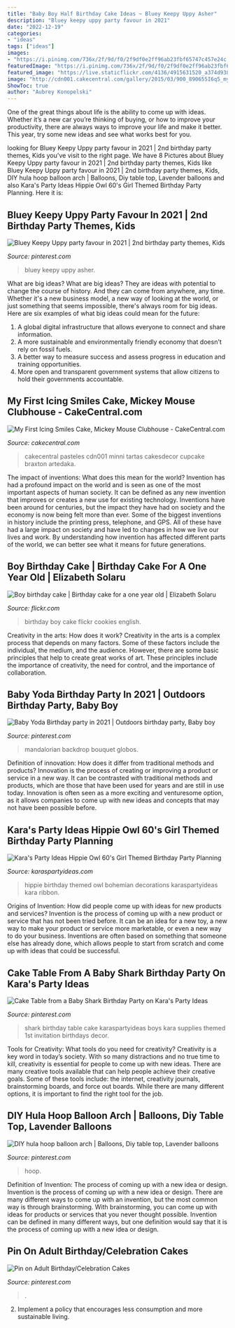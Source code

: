 ```yaml
---
title: "Baby Boy Half Birthday Cake Ideas ~ Bluey Keepy Uppy Asher"
description: "Bluey keepy uppy party favour in 2021"
date: "2022-12-19"
categories:
- "ideas"
tags: ["ideas"]
images:
- "https://i.pinimg.com/736x/2f/9d/f0/2f9df0e2ff96ab23fbf65747c457e24c.jpg"
featuredImage: "https://i.pinimg.com/736x/2f/9d/f0/2f9df0e2ff96ab23fbf65747c457e24c.jpg"
featured_image: "https://live.staticflickr.com/4136/4915631520_a374d9386e_b.jpg"
image: "http://cdn001.cakecentral.com/gallery/2015/03/900_890655I6q5_my-first-icing-smiles-cake-mickey-mouse-clubhouse.jpg"
ShowToc: true
author: "Aubrey Konopelski"
---
```



One of the great things about life is the ability to come up with ideas. Whether it’s a new car you’re thinking of buying, or how to improve your productivity, there are always ways to improve your life and make it better. This year, try some new ideas and see what works best for you.

	

		
looking for Bluey Keepy Uppy party favour in 2021 | 2nd birthday party themes, Kids you've visit to the right page. We have 8 Pictures about Bluey Keepy Uppy party favour in 2021 | 2nd birthday party themes, Kids like Bluey Keepy Uppy party favour in 2021 | 2nd birthday party themes, Kids, DIY hula hoop balloon arch | Balloons, Diy table top, Lavender balloons and also Kara&#039;s Party Ideas Hippie Owl 60&#039;s Girl Themed Birthday Party Planning. Here it is:
		
    
## Bluey Keepy Uppy Party Favour In 2021 | 2nd Birthday Party Themes, Kids

<img loading=lazy src="https://i.pinimg.com/736x/16/49/0f/16490f8dba32c999eae6f52db8bf7cc9.jpg" onerror="this.onerror=null;this.src='https://tse2.mm.bing.net/th?id=OIP.TYYvPHMtxt2GOZzQPU6EWQHaJ3&amp;pid=15.1';" alt="Bluey Keepy Uppy party favour in 2021 | 2nd birthday party themes, Kids">

_Source: pinterest.com_

>bluey keepy uppy asher. 

	

What are big ideas?
What are big ideas? They are ideas with potential to change the course of history. And they can come from anywhere, any time. Whether it's a new business model, a new way of looking at the world, or just something that seems impossible, there's always room for big ideas. Here are six examples of what big ideas could mean for the future:
1. A global digital infrastructure that allows everyone to connect and share information.
2. A more sustainable and environmentally friendly economy that doesn't rely on fossil fuels.
3. A better way to measure success and assess progress in education and training opportunities.
4. More open and transparent government systems that allow citizens to hold their governments accountable.

    
## My First Icing Smiles Cake, Mickey Mouse Clubhouse - CakeCentral.com

<img loading=lazy src="http://cdn001.cakecentral.com/gallery/2015/03/900_890655I6q5_my-first-icing-smiles-cake-mickey-mouse-clubhouse.jpg" onerror="this.onerror=null;this.src='https://tse4.mm.bing.net/th?id=OIP._r5I8Pj3U_Xw3zQE-A84PAHaJ4&amp;pid=15.1';" alt="My First Icing Smiles Cake, Mickey Mouse Clubhouse - CakeCentral.com">

_Source: cakecentral.com_

>cakecentral pasteles cdn001 minni tartas cakesdecor cupcake braxton artedaka. 

	

The impact of inventions: What does this mean for the world?
Invention has had a profound impact on the world and is seen as one of the most important aspects of human society. It can be defined as any new invention that improves or creates a new use for existing technology. Inventions have been around for centuries, but the impact they have had on society and the economy is now being felt more than ever. Some of the biggest inventions in history include the printing press, telephone, and GPS. All of these have had a large impact on society and have led to changes in how we live our lives and work. By understanding how invention has affected different parts of the world, we can better see what it means for future generations.

    
## Boy Birthday Cake | Birthday Cake For A One Year Old | Elizabeth Solaru

<img loading=lazy src="https://live.staticflickr.com/4136/4915631520_a374d9386e_b.jpg" onerror="this.onerror=null;this.src='https://tse3.mm.bing.net/th?id=OIP.floFe-b3O66uszlv2ZoD_gHaLG&amp;pid=15.1';" alt="Boy birthday cake | Birthday cake for a one year old | Elizabeth Solaru">

_Source: flickr.com_

>birthday boy cake flickr cookies english. 

	

Creativity in the arts: How does it work?
Creativity in the arts is a complex process that depends on many factors. Some of these factors include the individual, the medium, and the audience. However, there are some basic principles that help to create great works of art. These principles include the importance of creativity, the need for control, and the importance of collaboration.

    
## Baby Yoda Birthday Party In 2021 | Outdoors Birthday Party, Baby Boy

<img loading=lazy src="https://i.pinimg.com/736x/2f/9d/f0/2f9df0e2ff96ab23fbf65747c457e24c.jpg" onerror="this.onerror=null;this.src='https://tse4.mm.bing.net/th?id=OIP.q5aYuE64h9ETrBHKW-MCNwHaJ3&amp;pid=15.1';" alt="Baby Yoda Birthday party in 2021 | Outdoors birthday party, Baby boy">

_Source: pinterest.com_

>mandalorian backdrop bouquet globos. 

	

Definition of innovation: How does it differ from traditional methods and products?
Innovation is the process of creating or improving a product or service in a new way. It can be contrasted with traditional methods and products, which are those that have been used for years and are still in use today. Innovation is often seen as a more exciting and venturesome option, as it allows companies to come up with new ideas and concepts that may not have been possible before.

    
## Kara&#039;s Party Ideas Hippie Owl 60&#039;s Girl Themed Birthday Party Planning

<img loading=lazy src="https://www.karaspartyideas.com/wp-content/uploads/2013/04/72813_132318196952823_519783120_n_600x900.jpg" onerror="this.onerror=null;this.src='https://tse3.mm.bing.net/th?id=OIP.53hMXd7VayH-EjyQTcx_zgHaLH&amp;pid=15.1';" alt="Kara&#039;s Party Ideas Hippie Owl 60&#039;s Girl Themed Birthday Party Planning">

_Source: karaspartyideas.com_

>hippie birthday themed owl bohemian decorations karaspartyideas kara ribbon. 

	

Origins of Invention: How did people come up with ideas for new products and services?
Invention is the process of coming up with a new product or service that has not been tried before. It can be an idea for a new toy, a new way to make your product or service more marketable, or even a new way to do your business. Inventions are often based on something that someone else has already done, which allows people to start from scratch and come up with ideas that could be successful.

    
## Cake Table From A Baby Shark Birthday Party On Kara&#039;s Party Ideas

<img loading=lazy src="https://i.pinimg.com/736x/00/79/6b/00796ba272a01078c8991e21948fa202.jpg" onerror="this.onerror=null;this.src='https://tse3.mm.bing.net/th?id=OIP.O2ZnYktff4lYsEgF8Lu6awHaLH&amp;pid=15.1';" alt="Cake Table from a Baby Shark Birthday Party on Kara&#039;s Party Ideas">

_Source: pinterest.com_

>shark birthday table cake karaspartyideas boys kara supplies themed 1st invitation birthdays decor. 

	

Tools for Creativity: What tools do you need for creativity?
Creativity is a key word in today’s society. With so many distractions and no true time to kill, creativity is essential for people to come up with new ideas. There are many creative tools available that can help people achieve their creative goals. Some of these tools include: the internet, creativity journals, brainstorming boards, and force out boards. While there are many different options, it is important to find the right tool for the job.

    
## DIY Hula Hoop Balloon Arch | Balloons, Diy Table Top, Lavender Balloons

<img loading=lazy src="https://i.pinimg.com/736x/9c/35/b1/9c35b145a1c4c7dc109860d3f8a2fecb.jpg" onerror="this.onerror=null;this.src='https://tse4.mm.bing.net/th?id=OIP.aNgqbD0o_qMkrht0rfBwDwHaKL&amp;pid=15.1';" alt="DIY hula hoop balloon arch | Balloons, Diy table top, Lavender balloons">

_Source: pinterest.com_

>hoop. 

	

Definition of Invention: The process of coming up with a new idea or design.
Invention is the process of coming up with a new idea or design. There are many different ways to come up with an invention, but the most common way is through brainstorming. With brainstorming, you can come up with ideas for products or services that you never thought possible. Invention can be defined in many different ways, but one definition would say that it is the process of coming up with a new idea or design.

    
## Pin On Adult Birthday/Celebration Cakes

<img loading=lazy src="https://i.pinimg.com/736x/27/f2/59/27f25999b39feb943d4c9b5657621ef6.jpg" onerror="this.onerror=null;this.src='https://tse2.mm.bing.net/th?id=OIP.k-RLghc8Vam3uAjMLV_BpQHaJ3&amp;pid=15.1';" alt="Pin on Adult Birthday/Celebration Cakes">

_Source: pinterest.com_

>. 

	

2. Implement a policy that encourages less consumption and more sustainable living. 

